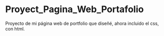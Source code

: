 # Proyect_Pagina_Web_Portafolio
Proyecto de mi página web de portfolio que diseñé, ahora incluido el css, con html.
